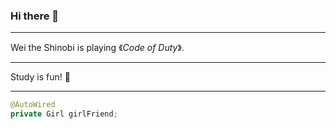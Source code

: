 ### Hi there 👋

---


Wei the Shinobi is playing 《*Code of Duty*》.

---

Study is fun! 👀

---

```java
@AutoWired
private Girl girlFriend;
```

